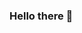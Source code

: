 ### Hello there 👋

<!--
**HermesCaretta/HermesCaretta** is a ✨ _special_ ✨ repository because its `README.md` (this file) appears on your GitHub profile.

- Just a brazilian guy trying to develop some things. 
- I’m currently an intern at [Orgsystem](https://www.orgsystem.com.br) and i'm studying computer science at [UNIFACEF](https://www.unifacef.com.br/)

- 🖥 Currently working on improve my ReactJS / React Native / NodeJS skills
- 🐦 [@hermeshcg1](https://twitter.com/hermeshcg1)
- 📸 [@hermeshcg](https://twitter.com/hermeshcg1)
- 👔 [Linkedin](https://www.linkedin.com/in/hermes-caretta-a37199155/)
